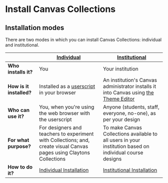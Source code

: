 # Install Canvas Collections

## Installation modes

There are two modes in which you can install Canvas Collections: individual and institutional.

| | [**Individual**](individual.md) | [**Institutional**](institutional.md) |
| --------------| -------------- | --------------- |
| **Who installs it?** | You | Your institution |
| **How is it installed?** | Installed as a [userscript](https://en.wikipedia.org/wiki/Userscript) in your browser | An institution's Canvas administrator installs it into Canvas using [the Theme Editor](https://community.canvaslms.com/t5/Video-Guide/Theme-Editor-Admins/ta-p/383021) |
| **Who can use it?** | You, when you're using the web browser with the userscript | Anyone (students, staff, everyone, no-one), as per your design |
| **For what purpose?** | For designers and teachers to experiment with Collections; and, create visual Canvas pages using Claytons Collections | To make Canvas Collections available to all users in your institution based on individual course designs |
| **How to do it?** | [Individual Installation](./individual.md) | [Institutional Installation](./institutional.md) |